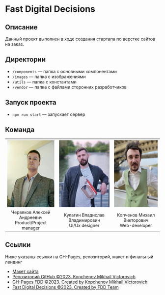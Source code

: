 # Fast Digital Decisions

## Описание

Данный проект выполнен в ходе создания стартапа по верстке сайтов на заказ.

## Директории

* `/components` — папка с основными компонентами
* `/images` — папка с изображениями
* `/utils` — папка с константами
* `/vendor` — папка с файлами сторонних разработчиков

## Запуск проекта

* `npm run start` — запускает сервер

## Команда

<table>
  <tr>
    <th>
        <center>
            <img 
                src="/src/images/Avatars/Alexey.png" 
                width="164" 
                height="218"
            />
        </center>
    </th>
    <th>
        <center>
            <img 
                src="/src/images/Avatars/Vlad.png" 
                width="164" 
                height="218"
            />
        </center>
    </th>
    <th>
        <center>
            <img 
                src="/src/images/Avatars/Michael.png" 
                width="164" 
                height="218"
            />
        </center>
    </th>
  </tr>
  <tr>
    <td>
        <center>
            Червяков Алексей Андреевич</br> Product/Project manager
        </center>
    </td>
    <td>
        <center>
            Кулагин Владислав Владимирович</br> UI/Ux designer
        </center>
    </td>
    <td>
        <center>
            Копченов Михаил Викторович</br> Web-developer
        </center>
    </td>
  </tr>
</table>

## Ссылки

Ниже указаны ссылки на GH-Pages, репозиторий, макет и финальный лендинг

* [Макет сайта](https://www.figma.com/file/L09nRWYgxzAtx0o2e672Zu/Untitled?type=design&node-id=0%3A1&mode=design&t=Yrcs1s27Jw2kOsMV-1)
* [Репозиторий GitHub ©2023. Kopchenov Mikhail Victorovich](https://github.com/MichaelKopchenov/fast-digital-decision)
* [GH-Pages FDD ©2023. Created by Kopchenov Mikhail Victorovich](https://michaelkopchenov.github.io/fast-digital-decision/)
* [Fast Digital Decisions ©2023. Created by FDD Team](https://fast-dd.ru)